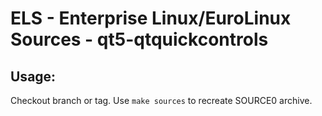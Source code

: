 # ELS - Enterprise Linux/EuroLinux Sources - qt5-qtquickcontrols
 
## Usage:
  Checkout branch or tag. Use `make sources` to recreate  SOURCE0 archive.
